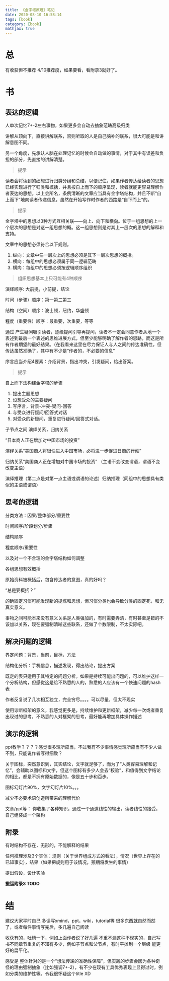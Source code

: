 ```yaml
---
title: 《金字塔原理》笔记
date: 2020-08-10 16:58:14
tags: [book]
category: [book]
mathjax: true
---
```


# 总

有收获但不推荐 4/10推荐度，如果要看，看附录3就好了。

# 书

## 表达的逻辑

人单次记忆7+-2左右事物，如果更多会自动去抽象范畴高级归类

讲解从顶向下，直接讲解联系，否则听取的人是自己脑补的联系，很大可能是和讲解意图不同。

另一个角度，先承认人脑在处理记忆的时候会自动做的事情，对于其中有误差和负担的部分，先直接的讲解清楚。

> 提示

读者会将读到的细想进行归类分组和总结，以便记住，如果作者传达给读者的思想已经实现进行了归类和概括，并且按自上而下的顺序呈现，读者就能更容易理解作者表达的思想。以上会所名，条例清晰的文章应当具有金字塔结构，并且不断“自上而下”地向读者传递信息，虽然在开始写作时作者的西路是“自下而上”的。

> 提示

金字塔中的思想以3种方式互相关联——向上、向下和横向。位于一组思想的上一个层次的思想是对这一组思想的概。这一组思想则是对其上一层次的思想的解释和支持。

文章中的思想必须符合以下规则。

<!--more-->

1. 纵向：文章中任一层次上的思想必须是其下一层次思想的概括。
2. 横向：每组中的思想必须属于同一逻辑范畴
3. 横向：每组中的思想必须按逻辑顺序组织

> 组织思想基本上只可能有4种顺序

演绎顺序: 大前提，小前提，结论

时间（步骤）顺序：第一第二第三

结构（空间）顺序：波士顿，纽约，华盛顿

程度（重要性）顺序：最重要，次重要，等等

通过 产生疑问吸引读者，逐级提问引导再提问，读者不一定会同意作者从地一个表述到最后一个表述的思维进展方式，但至少能够明确了解作者的思路，而这是所有作者期望的最好结果。（在我看来这里在尽力保证人与人之间的传达准确性，但传达虽然准确了，其中有不少是“作者的，不必要的信息”

序言应当介绍4要素：介绍背景，指出冲突，引发疑问，给出答案。

> 提示

自上而下法构建金字塔的步骤

1. 提出主题思想
2. 设想受众的主要疑问
3. 写序言，背景-冲突-疑问-回答
4. 与受众进行疑问/回答式对话
5. 对受众的新疑问，重复进行疑问/回答式对话。

子节点之间 演绎关系，归纳关系

“日本商人正在增加对中国市场的投资”

演绎关系“美国商人将很快进入中国市场，必将进一步促进日商的行动”

归纳关系“美国商人正在增加对中国市场的投资” （主语不变改变谓语，谓语不变改变主语）

演绎推理（第二点是对第一点主语或谓语的论述）归纳推理（同组中的思想具有类似的主语或谓语）

## 思考的逻辑

分类方法：因果/整体部分/重要性


时间顺序/阶段划分/步骤

结构顺序

程度顺序/重要性

以及对一个不合理的金字塔结构如何调整

各组思想有效概括

原始资料被概括后，包含传达者的意图，真的好吗？

“总是要概括？”

的确固定习惯可能发现新的提炼和思想，但习惯分类也会导致分类的固定死，和无真实意义。

事物之间可能本来没有意义关系是人类强加的，有时需要弄清，有时甚至是错的不该加以关系，现在要强制清晰这些联系，还做了个数限制，不太实际吧。

## 解决问题的逻辑

界定问题：背景，当前，目标，方法

结构化分析：手机信息，描述发现，得出结论，提出方案

既定的表只适用于其特定的问题分析。如果是持续可能出问题的，可以维护这样一个分析结构，但感觉这是给不熟悉的人的，熟悉的人应该有一个快速问题的hash表

作者反复说了几次相互独立，完全穷尽。。。。可以尽量，但太不现实

使用诊断框架的意义，我感觉更多是，持续维护和更新框架，减少每一次或者重复出现过的思考，不熟悉的人对框架的思考，最好能再增加具体操作描述

## 演示的逻辑

ppt教学？？？？感觉很多理所应当，不过我有不少事情感觉理所应当有不少人做不到，只能说作者写得细致？

关于图标，突然意识到，其实结论，文字就足够了，而为了“人类容易理解和记忆”，会辅助以图标和文字，但这个图标有多少人会去“校验”，和值得到文字结论的相比，都是不拥有原始数据的，像是五十步和百步。

图标幻灯片90%，文字幻灯片10%。。。

减少不必要术语创造所带来的理解代价

文章/ppt等： 你收集了各种知识，通过一个通道线性的输出，读者线性的接受，自己组装成一个架构

## 附录

有时结构不存在，无形的，不能解释的结果

任何推理涉及3个实体：规则（关于世界组成方式的看法），情况（世界上存在的已知事实），结果（如果把规则用于该情况，预期将发生的事情）

提出假设，设计实验

**搬运附录3 TODO**

# 结

建议大家平时自己 多读写xmind，ppt，wiki，tutorial等 很多东西就自然而然了，或者每件事情写完后，多几遍自己阅读

收获有的，吐槽一下，例如上面作者说了好几遍 不重不漏这种不现实的，自己写书不同章节重复的不知有多少，例如子节点和父节点，有时平摊到一个层级 能更好的扁平化。

感受是 整体针对的是一个“想法传递的准确性保障”，但实践的步骤会因为各种奇怪的理由强制抽象（比如强调7+-2），有不少在现有工具优秀表现上显得过时，例如分类的维护性等。令我很怀疑这个title XD

